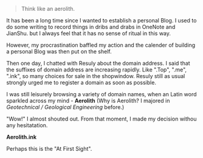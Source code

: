 
> Think like an aerolith.

It has been a long time since I wanted to establish a personal Blog. I used to do some writing to record things in dribs and drabs in OneNote and JianShu. but I always feel that it has no sense of ritual in this way.

However, my procrastination baffled my action and the calender of building a personal Blog was then put on the shelf.

Then one day, I chatted with Resuly about the domain address. I said that the suffixes of domain address are increasing rapidly. Like ".Top", ".me", ".ink", so many choices for sale in the shopwindow. Resuly still as usual strongly urged me to register a domain as soon as possible.

I was still leisurely browsing a variety of domain names, when an Latin word sparkled across my mind - **Aerolith**
(Why is Aerolith? I majored in _Geotechnical / Geological Engineering_ before.)

"Wow!" I almost shouted out. From that moment, I made my decision withou any hesitatation.

**Aerolith.ink**

Perhaps this is the "At First Sight".

